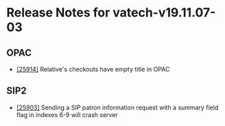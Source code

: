 
# Release Notes for vatech-v19.11.07-03

## OPAC

- [[25914]](http://bugs.koha-community.org/bugzilla3/show_bug.cgi?id=25914) Relative's checkouts have empty title in OPAC

## SIP2

- [[25903]](http://bugs.koha-community.org/bugzilla3/show_bug.cgi?id=25903) Sending a SIP patron information request with a summary field flag in indexes 6-9 will crash server


